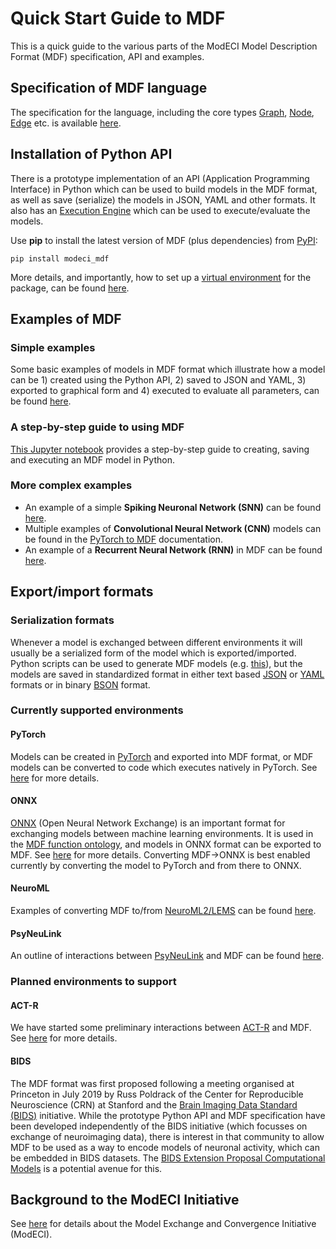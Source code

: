 # Quick Start Guide to MDF

This is a quick guide to the various parts of the ModECI Model Description Format (MDF) specification, API and examples.

## Specification of MDF language

The specification for the language, including the core types <a href="Specification.html#graph">Graph</a>, <a href="Specification.html#node">Node</a>, <a href="Specification.html#edge">Edge</a> etc. is available <a href="Specification.html">here</a>.

## Installation of Python API

There is a prototype implementation of an API (Application Programming Interface) in Python which can be used to build models in the MDF format, as well as save (serialize) the models in JSON, YAML and other formats. It also has an [Execution Engine](https://mdf.readthedocs.io/en/latest/api/_autosummary/modeci_mdf.execution_engine.html#module-modeci_mdf.execution_engine) which can be used to execute/evaluate the models.

Use **pip** to install the latest version of MDF (plus dependencies) from [PyPI](https://pypi.org/project/modeci-mdf):
```
pip install modeci_mdf
```

More details, and importantly, how to set up a [virtual environment](https://virtualenv.pypa.io/en/latest/) for the package, can be found [here](Installation).

## Examples of MDF

### Simple examples

Some basic examples of models in MDF format which illustrate how a model can be 1) created using the Python API, 2) saved to JSON and YAML, 3) exported to graphical form and 4) executed to evaluate all parameters, can be found [here](export_format/MDF/MDF).

### A step-by-step guide to using MDF

[This Jupyter notebook](https://github.com/ModECI/MDF/blob/main/examples/SimpleExample.ipynb) provides a step-by-step guide to creating, saving and executing an MDF model in Python.

### More complex examples

- An example of a simple **Spiking Neuronal Network (SNN)** can be found [here](https://github.com/ModECI/MDF/tree/main/examples/MDF/RNN#integrate-and-fire-iaf-neuron-model).
- Multiple examples of **Convolutional Neural Network (CNN)** models can be found in the [PyTorch to MDF](https://github.com/ModECI/MDF/tree/main/examples/PyTorch#pytorch-to-mdf) documentation.
- An example of a **Recurrent Neural Network (RNN)** in MDF can be found [here](https://github.com/ModECI/MDF/blob/main/examples/MDF/RNN/README.md#recurrent-neural-network-rnn-model).


## Export/import formats

### Serialization formats

Whenever a model is exchanged between different environments it will usually be a serialized form of the model which is exported/imported. Python scripts can be used to generate MDF models (e.g. [this](https://github.com/ModECI/MDF/blob/main/examples/MDF/simple.py)), but the models are saved in standardized format in either text based [JSON](https://github.com/ModECI/MDF/blob/main/examples/MDF/Simple.json) or [YAML](https://github.com/ModECI/MDF/blob/main/examples/MDF/Simple.yaml) formats or in binary [BSON](https://github.com/ModECI/MDF/blob/main/examples/MDF/Simple.bson) format.

### Currently supported environments

#### PyTorch

Models can be created in [PyTorch](http://www.pytorch.org) and exported into MDF format, or MDF models can be converted to code which executes natively in PyTorch. See [here](export_format/PyTorch/PyTorch) for more details.

#### ONNX

[ONNX](https://onnx.ai) (Open Neural Network Exchange) is an important format for exchanging models between machine learning environments. It is used in the [MDF function ontology](https://mdf.readthedocs.io/en/latest/api/MDF_function_specifications.html), and models in ONNX format can be exported to MDF. See [here](export_format/ONNX/ONNX) for more details. Converting MDF->ONNX is best enabled currently by converting the model to PyTorch and from there to ONNX.

#### NeuroML

Examples of converting MDF to/from [NeuroML2/LEMS](https://docs.neuroml.org/Userdocs/NeuroMLv2.html) can be found [here](export_format/NeuroML/NeuroML).

#### PsyNeuLink

An outline of interactions between [PsyNeuLink](https://www.psyneulink.org) and MDF can be found [here](export_format/PsyNeuLink/PsyNeuLink).

### Planned environments to support

#### ACT-R

We have started some preliminary interactions between [ACT-R](http://act-r.psy.cmu.edu/software/) and MDF. See [here](export_format/ACT-R/ACT-R) for more details.

#### BIDS

The MDF format was first proposed following a meeting organised at Princeton in July 2019 by Russ Poldrack of the Center for Reproducible Neuroscience (CRN) at Stanford and the [Brain Imaging Data Standard (BIDS)](https://bids.neuroimaging.io/) initiative. While the prototype Python API and MDF specification have been developed independently of the BIDS initiative (which focusses on exchange of neuroimaging data), there is interest in that community to allow MDF to be used as a way to encode models of neuronal activity, which can be embedded in BIDS datasets. The [BIDS Extension Proposal Computational Models](https://docs.google.com/document/d/1NT1ERdL41oz3NibIFRyVQ2iR8xH-dKY-lRCB4eyVeRo/edit#heading=h.mqkmyp254xh6) is a potential avenue for this.


## Background to the ModECI Initiative

See [here](https://modeci.org/#aboutPage) for details about the Model Exchange and Convergence Initiative (ModECI).
